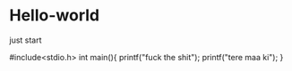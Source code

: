 # Hello-world
just start 

#include<stdio.h>
int main(){
printf("fuck the shit");
printf("tere maa ki");
}
